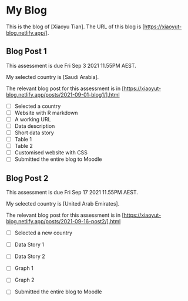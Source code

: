 # My Blog


This is the blog of [Xiaoyu Tian].
The URL of this blog is [https://xiaoyut-blog.netlify.app/].

## Blog Post 1

This assessment is due Fri Sep 3 2021 11.55PM AEST.

My selected country is [Saudi Arabia].

The relevant blog post for this assessment is in [https://xiaoyut-blog.netlify.app/posts/2021-09-01-blog1/].html

- [ ] Selected a country
- [ ] Website with R markdown 
- [ ] A working URL
- [ ] Data description
- [ ] Short data story
- [ ] Table 1
- [ ] Table 2
- [ ] Customised website with CSS
- [ ] Submitted the entire blog to Moodle

## Blog Post 2

This assessment is due Fri Sep 17 2021 11.55PM AEST.

My selected country is [United Arab Emirates].

The relevant blog post for this assessment is in [https://xiaoyut-blog.netlify.app/posts/2021-09-16-post2/].html

- [ ] Selected a new country
- [ ] Data Story 1
- [ ] Data Story 2
- [ ] Graph 1
- [ ] Graph 2
- [ ] Submitted the entire blog to Moodle

